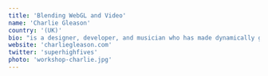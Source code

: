 ```yaml
---
title: 'Blending WebGL and Video'
name: 'Charlie Gleason'
country: '(UK)'
bio: "is a designer, developer, and musician who has made dynamically generated music videos using everything from WebGL and video streams to live-sourced tweets. "
website: 'charliegleason.com'
twitter: 'superhighfives'
photo: 'workshop-charlie.jpg'
---
```





